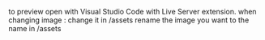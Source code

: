 to preview open with Visual Studio Code with Live Server extension.
when changing image :
change it in /assets
rename the image you want to the name in /assets

